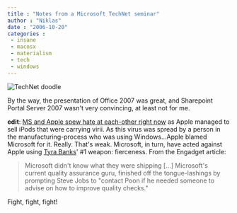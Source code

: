 ```yaml
---
title : "Notes from a Microsoft TechNet seminar"
author : "Niklas"
date : "2006-10-20"
categories : 
 - insane
 - macosx
 - materialism
 - tech
 - windows
---
```


![TechNet doodle](https://niklasblog.com/wp-content/2006-10-20-technet.jpg)

By the way, the presentation of Office 2007 was great, and Sharepoint Portal Server 2007 wasn't very convincing, at least not for me.

**edit**: [MS and Apple spew hate at each-other right now](http://portableaudio.engadget.com/2006/10/19/microsoft-blames-apples-quality-checks-for-ipod-virus) as Apple managed to sell iPods that were carrying virii. As this virus was spread by a person in the manufacturing-process who was using Windows...Apple blamed Microsoft for it. Really. That's weak. Microsoft, in turn, have acted against Apple using [Tyra Banks](http://en.wikipedia.org/wiki/Tyra_Banks)' #1 weapon: fierceness. From the Engadget article:

> Microsoft didn't know what they were shipping \[...\] Microsoft's current quality assurance guru, finished off the tongue-lashings by prompting Steve Jobs to "contact Poon if he needed someone to advise on how to improve quality checks."

Fight, fight, fight!
